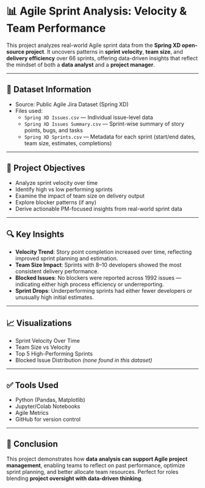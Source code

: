# 📊 Agile Sprint Analysis: Velocity & Team Performance

This project analyzes real-world Agile sprint data from the **Spring XD open-source project**. It uncovers patterns in **sprint velocity**, **team size**, and **delivery efficiency** over 66 sprints, offering data-driven insights that reflect the mindset of both a **data analyst** and a **project manager**.

---

## 📁 Dataset Information

- Source: Public Agile Jira Dataset (Spring XD)
- Files used:
  - `Spring XD Issues.csv` — Individual issue-level data
  - `Spring XD Issues Summary.csv` — Sprint-wise summary of story points, bugs, and tasks
  - `Spring XD Sprints.csv` — Metadata for each sprint (start/end dates, team size, estimates, completions)

---

## 🧠 Project Objectives

- Analyze sprint velocity over time
- Identify high vs low performing sprints
- Examine the impact of team size on delivery output
- Explore blocker patterns (if any)
- Derive actionable PM-focused insights from real-world sprint data

---

## 🔍 Key Insights

- **Velocity Trend**: Story point completion increased over time, reflecting improved sprint planning and estimation.
- **Team Size Impact**: Sprints with 8–10 developers showed the most consistent delivery performance.
- **Blocked Issues**: No blockers were reported across 1992 issues — indicating either high process efficiency or underreporting.
- **Sprint Drops**: Underperforming sprints had either fewer developers or unusually high initial estimates.

---

## 📈 Visualizations

- Sprint Velocity Over Time  
- Team Size vs Velocity  
- Top 5 High-Performing Sprints  
- Blocked Issue Distribution *(none found in this dataset)*

---

## ✅ Tools Used

- Python (Pandas, Matplotlib)
- Jupyter/Colab Notebooks
- Agile Metrics
- GitHub for version control

---

## 📌 Conclusion

This project demonstrates how **data analysis can support Agile project management**, enabling teams to reflect on past performance, optimize sprint planning, and better allocate team resources. Perfect for roles blending **project oversight with data-driven thinking**.
